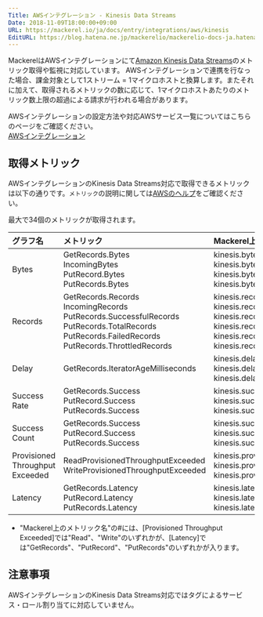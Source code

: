 ```yaml
---
Title: AWSインテグレーション - Kinesis Data Streams
Date: 2018-11-09T18:00:00+09:00
URL: https://mackerel.io/ja/docs/entry/integrations/aws/kinesis
EditURL: https://blog.hatena.ne.jp/mackerelio/mackerelio-docs-ja.hatenablog.mackerel.io/atom/entry/10257846132669009781
---
```


MackerelはAWSインテグレーションにて<a href="https://aws.amazon.com/jp/kinesis/data-streams/" target="_blank">Amazon Kinesis Data Streams</a>のメトリック取得や監視に対応しています。
AWSインテグレーションで連携を行なった場合、課金対象として1ストリーム = 1マイクロホストと換算します。またそれに加えて、取得されるメトリックの数に応じて、1マイクロホストあたりのメトリック数上限の超過による請求が行われる場合があります。

AWSインテグレーションの設定方法や対応AWSサービス一覧についてはこちらのページをご確認ください。<br>
<a href="https://mackerel.io/ja/docs/entry/integrations/aws">AWSインテグレーション</a>

## 取得メトリック
AWSインテグレーションのKinesis Data Streams対応で取得できるメトリックは以下の通りです。`メトリック`の説明に関しては<a href="https://docs.aws.amazon.com/ja_jp/streams/latest/dev/monitoring-with-cloudwatch.html" target="_blank">AWSのヘルプ</a>をご確認ください。

最大で34個のメトリックが取得されます。

|グラフ名|メトリック|Mackerel上のメトリック名|単位|Statistics|
|:--|:--|:--|:--|:--|
|Bytes|GetRecords.Bytes<br>IncomingBytes<br>PutRecord.Bytes<br>PutRecords.Bytes|kinesis.bytes.get_records<br>kinesis.bytes.incoming<br>kinesis.bytes.put_record<br>kinesis.bytes.put_records|bytes|Sum|
|Records|GetRecords.Records<br>IncomingRecords<br>PutRecords.SuccessfulRecords<br>PutRecords.TotalRecords<br>PutRecords.FailedRecords<br>PutRecords.ThrottledRecords|kinesis.records.get_records<br>kinesis.records.incoming<br>kinesis.records.put_records_successful<br>kinesis.records.put_records_total<br>kinesis.records.put_records_failed<br>kinesis.records.put_records_throttled|integer|Sum|
|Delay|GetRecords.IteratorAgeMilliseconds|kinesis.delay.minimum<br>kinesis.delay.average<br>kinesis.delay.maximum|float|Minimum<br>Average<br>Maximum|
|Success Rate|GetRecords.Success<br>PutRecord.Success<br>PutRecords.Success|kinesis.success_rate.get_records<br>kinesis.success_rate.put_record<br>kinesis.success_rate.put_records|float|Average|
|Success Count|GetRecords.Success<br>PutRecord.Success<br>PutRecords.Success|kinesis.success_count.get_records<br>kinesis.success_count.put_record<br>kinesis.success_count.put_records|integer|Sum|
|Provisioned  Throughput Exceeded|ReadProvisionedThroughputExceeded<br>WriteProvisionedThroughputExceeded|kinesis.provisioned_throughput_exceeded.#.minimum<br>kinesis.provisioned_throughput_exceeded.#.average<br>kinesis.provisioned_throughput_exceeded.#.maximum|float|Minimum<br>Average<br>Maximum|
|Latency|GetRecords.Latency<br>PutRecord.Latency<br>PutRecords.Latency|kinesis.latency.#.minimum<br>kinesis.latency.#.average<br>kinesis.latency.#.maximum|float|Minimum<br>Average<br>Maximum|

- "Mackerel上のメトリック名"の#には、[Provisioned Throughput Exceeded]では"Read"、"Write"のいずれかが、[Latency]では"GetRecords"、"PutRecord"、"PutRecords"のいずれかが入ります。

<h2 id="notes">注意事項</h2>

AWSインテグレーションのKinesis Data Streams対応ではタグによるサービス・ロール割り当てに対応していません。
